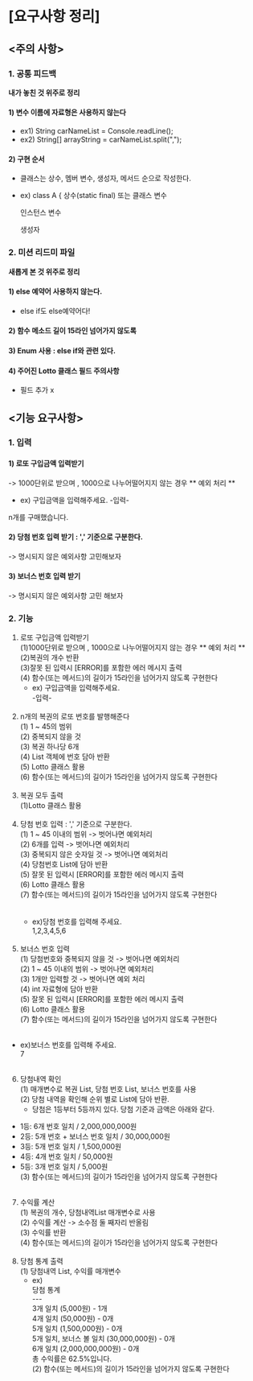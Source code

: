 # [요구사항 정리]

## <주의 사항>
### 1. 공통 피드백
**내가 놓친 것 위주로 정리**
#### 1) 변수 이름에 자료형은 사용하지 않는다
* ex1) String carNameList = Console.readLine();
* ex2)  String[] arrayString = carNameList.split(",");

#### 2) 구현 순서
* 클래스는 상수, 멤버 변수, 생성자, 메서드 순으로 작성한다.

* ex)
  class A {
  상수(static final) 또는 클래스 변수

  인스턴스 변수

  생성자


### 2. 미션 리드미 파일
**새롭게 본 것 위주로 정리**
#### 1) else 예약어 사용하지 않는다.
* else if도 else예약어다!

#### 2) 함수 메소드 길이 15라인 넘어가지 않도록

#### 3) Enum 사용 : else if와 관련 있다.

#### 4) 주어진 Lotto 클래스 필드 주의사항
* 필드 추가 x



## <기능 요구사항>
### 1. 입력
#### 1) 로또 구입금액 입력받기
-> 1000단위로 받으며 , 1000으로 나누어떨어지지 않는 경우 ** 예외 처리 **

* ex)
구입금액을 입력해주세요.
-입력-

n개를 구매했습니다.

#### 2) 당첨 번호 입력 받기 : ',' 기준으로 구분한다.
-> 명시되지 않은 예외사항 고민해보자

#### 3) 보너스 번호 입력 받기
-> 명시되지 않은 예외사항 고민 해보자


### 2. 기능
1) 로또 구입금액 입력받기<br/>
   (1)1000단위로 받으며 , 1000으로 나누어떨어지지 않는 경우 ** 예외 처리 ** <br/>
   (2)복권의 개수 반환 <br/>
   (3)잘못 된 입력시 [ERROR]를 포함한 에러 메시지 출력 <br/>
   (4) 함수(또는 메서드)의 길이가 15라인을 넘어가지 않도록 구현한다 <br/>
   * ex)
  구입금액을 입력해주세요.<br/>
  -입력-<br/>
     <br/>
2) n개의 복권의 로또 번호를 발행해준다<br/>
   (1) 1 ~ 45의 범위<br/>
   (2) 중복되지 않을 것<br/>
   (3) 복권 하나당 6개<br/>
   (4) List 객체에 번호 담아 반환<br/>
   (5) Lotto 클래스 활용<br/>
   (6) 함수(또는 메서드)의 길이가 15라인을 넘어가지 않도록 구현한다<br/>
   <br/>
3) 복권 모두 출력<br/>
   (1)Lotto 클래스 활용<br/>
   <br/>
4) 당첨 번호 입력 : ',' 기준으로 구분한다.<br/>
   (1) 1 ~ 45 이내의 범위 -> 벗어나면 예외처리<br/>
   (2) 6개를 입력 -> 벗어나면 예외처리<br/>
   (3) 중복되지 않은 숫자일 것 -> 벗어나면 예외처리<br/>
   (4) 당첨번호 List에 담아 반환<br/>
   (5) 잘못 된 입력시 [ERROR]를 포함한 에러 메시지 출력<br/>
   (6) Lotto 클래스 활용<br/>
   (7) 함수(또는 메서드)의 길이가 15라인을 넘어가지 않도록 구현한다<br/>
   <br/>
   <br/>
   * ex)당첨 번호를 입력해 주세요.<br/>
     1,2,3,4,5,6<br/>
     <br/>
5) 보너스 번호 입력<br/>
   (1) 당첨번호와 중복되지 않을 것 -> 벗어나면 예외처리<br/>
   (2) 1 ~ 45 이내의 범위 -> 벗어나면 예외처리<br/>
   (3) 1개만 입력할 것 -> 벗어나면 예외 처리<br/>
   (4) int 자료형에 담아 반환<br/>
   (5) 잘못 된 입력시 [ERROR]를 포함한 에러 메시지 출력<br/>
   (6) Lotto 클래스 활용<br/>
   (7) 함수(또는 메서드)의 길이가 15라인을 넘어가지 않도록 구현한다<br/>
   <br/>
  * ex)보너스 번호를 입력해 주세요.<br/>
   7<br/>
    <br/>
6) 당첨내역 확인<br/>
   (1) 매개변수로 복권 List, 당첨 번호 List, 보너스 번호를 사용  <br/>
   (2) 당첨 내역을 확인해 순위 별로 List에 담아 반환.<br/>
   * 당첨은 1등부터 5등까지 있다. 당첨 기준과 금액은 아래와 같다.<br/>
  - 1등: 6개 번호 일치 / 2,000,000,000원<br/>
  - 2등: 5개 번호 + 보너스 번호 일치 / 30,000,000원<br/>
  - 3등: 5개 번호 일치 / 1,500,000원<br/>
  - 4등: 4개 번호 일치 / 50,000원<br/>
  - 5등: 3개 번호 일치 / 5,000원<br/>
   (3) 함수(또는 메서드)의 길이가 15라인을 넘어가지 않도록 구현한다<br/>
    <br/>
7) 수익률 계산<br/>
   (1) 복권의 개수, 당첨내역List 매개변수로 사용<br/>
   (2) 수익률 계산 -> 소수점 둘 째자리 반올림<br/>
   (3) 수익률 반환<br/>
   (4) 함수(또는 메서드)의 길이가 15라인을 넘어가지 않도록 구현한다<br/>
   <br/>
8) 당첨 통계 출력<br/>
   (1) 당첨내역 List, 수익률 매개변수<br/>
   * ex)<br/>
    당첨 통계<br/>
    ---<br/>
    3개 일치 (5,000원) - 1개<br/>
    4개 일치 (50,000원) - 0개<br/>
    5개 일치 (1,500,000원) - 0개<br/>
    5개 일치, 보너스 볼 일치 (30,000,000원) - 0개<br/>
    6개 일치 (2,000,000,000원) - 0개<br/>
    총 수익률은 62.5%입니다.<br/>
   (2) 함수(또는 메서드)의 길이가 15라인을 넘어가지 않도록 구현한다<br/>
       
      

